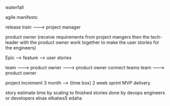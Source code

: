 waterfall 


agile manifesto 




release train ---> project manager  

product owner (receive requirements from project mangers then the tech-leader with the product owner  work together to make the user stories for the engineers)

Epic --> feature --> user stories

team ---> product owner
						---> product owner connect teams
team ---> product owner


project increment 3 month --> (time box) 2 week sprint MVP delivery 


story estimate time by scaling to finished stories done by devops engineers or developers elnas elbatws5 edaha 